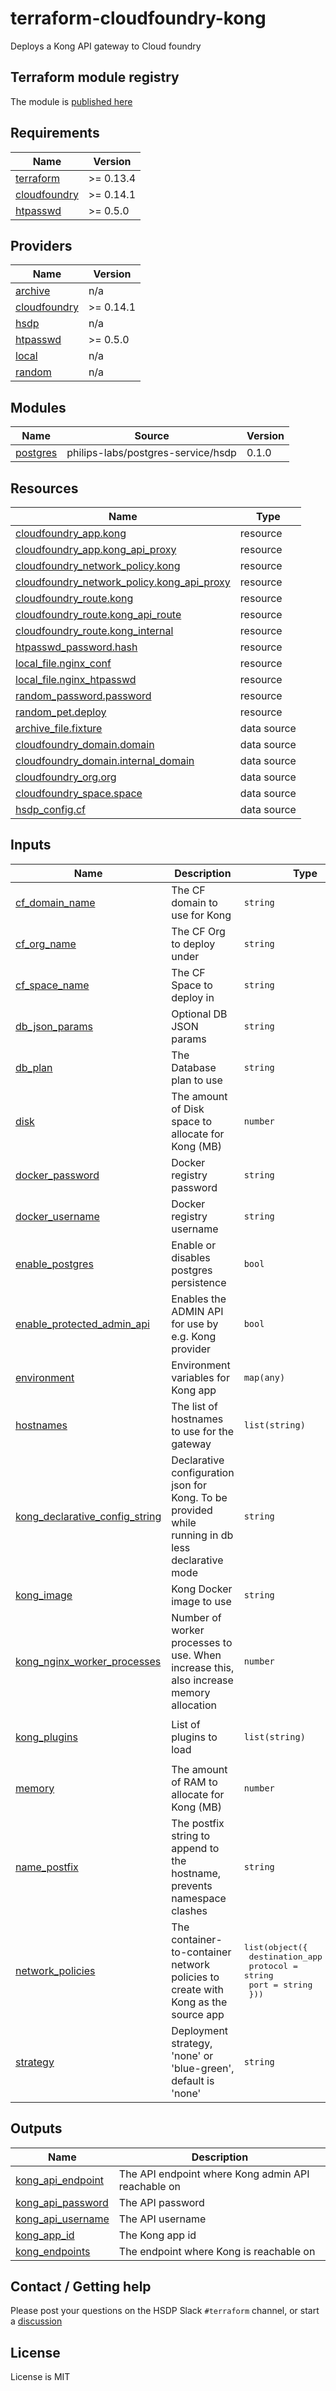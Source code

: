 # terraform-cloudfoundry-kong

Deploys a Kong API gateway to Cloud foundry

## Terraform module registry

The module is [published here](https://registry.terraform.io/modules/philips-labs/kong/cloudfoundry/latest)

<!-- BEGIN_TF_DOCS -->
## Requirements

| Name | Version |
|------|---------|
| <a name="requirement_terraform"></a> [terraform](#requirement\_terraform) | >= 0.13.4 |
| <a name="requirement_cloudfoundry"></a> [cloudfoundry](#requirement\_cloudfoundry) | >= 0.14.1 |
| <a name="requirement_htpasswd"></a> [htpasswd](#requirement\_htpasswd) | >= 0.5.0 |

## Providers

| Name | Version |
|------|---------|
| <a name="provider_archive"></a> [archive](#provider\_archive) | n/a |
| <a name="provider_cloudfoundry"></a> [cloudfoundry](#provider\_cloudfoundry) | >= 0.14.1 |
| <a name="provider_hsdp"></a> [hsdp](#provider\_hsdp) | n/a |
| <a name="provider_htpasswd"></a> [htpasswd](#provider\_htpasswd) | >= 0.5.0 |
| <a name="provider_local"></a> [local](#provider\_local) | n/a |
| <a name="provider_random"></a> [random](#provider\_random) | n/a |

## Modules

| Name | Source | Version |
|------|--------|---------|
| <a name="module_postgres"></a> [postgres](#module\_postgres) | philips-labs/postgres-service/hsdp | 0.1.0 |

## Resources

| Name | Type |
|------|------|
| [cloudfoundry_app.kong](https://registry.terraform.io/providers/cloudfoundry-community/cloudfoundry/latest/docs/resources/app) | resource |
| [cloudfoundry_app.kong_api_proxy](https://registry.terraform.io/providers/cloudfoundry-community/cloudfoundry/latest/docs/resources/app) | resource |
| [cloudfoundry_network_policy.kong](https://registry.terraform.io/providers/cloudfoundry-community/cloudfoundry/latest/docs/resources/network_policy) | resource |
| [cloudfoundry_network_policy.kong_api_proxy](https://registry.terraform.io/providers/cloudfoundry-community/cloudfoundry/latest/docs/resources/network_policy) | resource |
| [cloudfoundry_route.kong](https://registry.terraform.io/providers/cloudfoundry-community/cloudfoundry/latest/docs/resources/route) | resource |
| [cloudfoundry_route.kong_api_route](https://registry.terraform.io/providers/cloudfoundry-community/cloudfoundry/latest/docs/resources/route) | resource |
| [cloudfoundry_route.kong_internal](https://registry.terraform.io/providers/cloudfoundry-community/cloudfoundry/latest/docs/resources/route) | resource |
| [htpasswd_password.hash](https://registry.terraform.io/providers/loafoe/htpasswd/latest/docs/resources/password) | resource |
| [local_file.nginx_conf](https://registry.terraform.io/providers/hashicorp/local/latest/docs/resources/file) | resource |
| [local_file.nginx_htpasswd](https://registry.terraform.io/providers/hashicorp/local/latest/docs/resources/file) | resource |
| [random_password.password](https://registry.terraform.io/providers/hashicorp/random/latest/docs/resources/password) | resource |
| [random_pet.deploy](https://registry.terraform.io/providers/hashicorp/random/latest/docs/resources/pet) | resource |
| [archive_file.fixture](https://registry.terraform.io/providers/hashicorp/archive/latest/docs/data-sources/file) | data source |
| [cloudfoundry_domain.domain](https://registry.terraform.io/providers/cloudfoundry-community/cloudfoundry/latest/docs/data-sources/domain) | data source |
| [cloudfoundry_domain.internal_domain](https://registry.terraform.io/providers/cloudfoundry-community/cloudfoundry/latest/docs/data-sources/domain) | data source |
| [cloudfoundry_org.org](https://registry.terraform.io/providers/cloudfoundry-community/cloudfoundry/latest/docs/data-sources/org) | data source |
| [cloudfoundry_space.space](https://registry.terraform.io/providers/cloudfoundry-community/cloudfoundry/latest/docs/data-sources/space) | data source |
| [hsdp_config.cf](https://registry.terraform.io/providers/philips-software/hsdp/latest/docs/data-sources/config) | data source |

## Inputs

| Name | Description | Type | Default | Required |
|------|-------------|------|---------|:--------:|
| <a name="input_cf_domain_name"></a> [cf\_domain\_name](#input\_cf\_domain\_name) | The CF domain to use for Kong | `string` | `""` | no |
| <a name="input_cf_org_name"></a> [cf\_org\_name](#input\_cf\_org\_name) | The CF Org to deploy under | `string` | n/a | yes |
| <a name="input_cf_space_name"></a> [cf\_space\_name](#input\_cf\_space\_name) | The CF Space to deploy in | `string` | n/a | yes |
| <a name="input_db_json_params"></a> [db\_json\_params](#input\_db\_json\_params) | Optional DB JSON params | `string` | `"{}"` | no |
| <a name="input_db_plan"></a> [db\_plan](#input\_db\_plan) | The Database plan to use | `string` | `"postgres-micro-dev"` | no |
| <a name="input_disk"></a> [disk](#input\_disk) | The amount of Disk space to allocate for Kong (MB) | `number` | `1024` | no |
| <a name="input_docker_password"></a> [docker\_password](#input\_docker\_password) | Docker registry password | `string` | `""` | no |
| <a name="input_docker_username"></a> [docker\_username](#input\_docker\_username) | Docker registry username | `string` | `""` | no |
| <a name="input_enable_postgres"></a> [enable\_postgres](#input\_enable\_postgres) | Enable or disables postgres persistence | `bool` | `false` | no |
| <a name="input_enable_protected_admin_api"></a> [enable\_protected\_admin\_api](#input\_enable\_protected\_admin\_api) | Enables the ADMIN API for use by e.g. Kong provider | `bool` | `false` | no |
| <a name="input_environment"></a> [environment](#input\_environment) | Environment variables for Kong app | `map(any)` | `{}` | no |
| <a name="input_hostnames"></a> [hostnames](#input\_hostnames) | The list of hostnames to use for the gateway | `list(string)` | `[]` | no |
| <a name="input_kong_declarative_config_string"></a> [kong\_declarative\_config\_string](#input\_kong\_declarative\_config\_string) | Declarative configuration json for Kong. To be provided while running in db less declarative mode | `string` | `"{\"_format_version\":\"1.1\", \"services\":[{\"host\":\"go-hello-world.eu-west.philips-healthsuite.com\",\"port\":443,\"protocol\":\"https\", \"routes\":[{\"paths\":[\"/\"]}]}],\"plugins\":[{\"name\":\"prometheus\"}]}"` | no |
| <a name="input_kong_image"></a> [kong\_image](#input\_kong\_image) | Kong Docker image to use | `string` | `"kong/kong:2.6.0"` | no |
| <a name="input_kong_nginx_worker_processes"></a> [kong\_nginx\_worker\_processes](#input\_kong\_nginx\_worker\_processes) | Number of worker processes to use. When increase this, also increase memory allocation | `number` | `4` | no |
| <a name="input_kong_plugins"></a> [kong\_plugins](#input\_kong\_plugins) | List of plugins to load | `list(string)` | <pre>[<br>  "bundled"<br>]</pre> | no |
| <a name="input_memory"></a> [memory](#input\_memory) | The amount of RAM to allocate for Kong (MB) | `number` | `1024` | no |
| <a name="input_name_postfix"></a> [name\_postfix](#input\_name\_postfix) | The postfix string to append to the hostname, prevents namespace clashes | `string` | `""` | no |
| <a name="input_network_policies"></a> [network\_policies](#input\_network\_policies) | The container-to-container network policies to create with Kong as the source app | <pre>list(object({<br>    destination_app = string<br>    protocol        = string<br>    port            = string<br>  }))</pre> | `[]` | no |
| <a name="input_strategy"></a> [strategy](#input\_strategy) | Deployment strategy, 'none' or 'blue-green', default is 'none' | `string` | `"none"` | no |

## Outputs

| Name | Description |
|------|-------------|
| <a name="output_kong_api_endpoint"></a> [kong\_api\_endpoint](#output\_kong\_api\_endpoint) | The API endpoint where Kong admin API reachable on |
| <a name="output_kong_api_password"></a> [kong\_api\_password](#output\_kong\_api\_password) | The API password |
| <a name="output_kong_api_username"></a> [kong\_api\_username](#output\_kong\_api\_username) | The API username |
| <a name="output_kong_app_id"></a> [kong\_app\_id](#output\_kong\_app\_id) | The Kong app id |
| <a name="output_kong_endpoints"></a> [kong\_endpoints](#output\_kong\_endpoints) | The endpoint where Kong is reachable on |
<!-- END_TF_DOCS -->

## Contact / Getting help

Please post your questions on the HSDP Slack `#terraform` channel, or start a [discussion](https://github.com/philips-labs/terraform-cloudfoundry-kong/discussions)

## License

License is MIT
